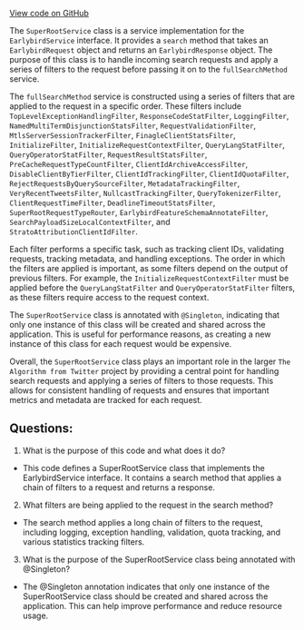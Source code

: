 [View code on GitHub](https://github.com/misbahsy/the-algorithm/src/java/com/twitter/search/earlybird_root/SuperRootService.java)

The `SuperRootService` class is a service implementation for the `EarlybirdService` interface. It provides a `search` method that takes an `EarlybirdRequest` object and returns an `EarlybirdResponse` object. The purpose of this class is to handle incoming search requests and apply a series of filters to the request before passing it on to the `fullSearchMethod` service.

The `fullSearchMethod` service is constructed using a series of filters that are applied to the request in a specific order. These filters include `TopLevelExceptionHandlingFilter`, `ResponseCodeStatFilter`, `LoggingFilter`, `NamedMultiTermDisjunctionStatsFilter`, `RequestValidationFilter`, `MtlsServerSessionTrackerFilter`, `FinagleClientStatsFilter`, `InitializeFilter`, `InitializeRequestContextFilter`, `QueryLangStatFilter`, `QueryOperatorStatFilter`, `RequestResultStatsFilter`, `PreCacheRequestTypeCountFilter`, `ClientIdArchiveAccessFilter`, `DisableClientByTierFilter`, `ClientIdTrackingFilter`, `ClientIdQuotaFilter`, `RejectRequestsByQuerySourceFilter`, `MetadataTrackingFilter`, `VeryRecentTweetsFilter`, `NullcastTrackingFilter`, `QueryTokenizerFilter`, `ClientRequestTimeFilter`, `DeadlineTimeoutStatsFilter`, `SuperRootRequestTypeRouter`, `EarlybirdFeatureSchemaAnnotateFilter`, `SearchPayloadSizeLocalContextFilter`, and `StratoAttributionClientIdFilter`.

Each filter performs a specific task, such as tracking client IDs, validating requests, tracking metadata, and handling exceptions. The order in which the filters are applied is important, as some filters depend on the output of previous filters. For example, the `InitializeRequestContextFilter` must be applied before the `QueryLangStatFilter` and `QueryOperatorStatFilter` filters, as these filters require access to the request context.

The `SuperRootService` class is annotated with `@Singleton`, indicating that only one instance of this class will be created and shared across the application. This is useful for performance reasons, as creating a new instance of this class for each request would be expensive.

Overall, the `SuperRootService` class plays an important role in the larger `The Algorithm from Twitter` project by providing a central point for handling search requests and applying a series of filters to those requests. This allows for consistent handling of requests and ensures that important metrics and metadata are tracked for each request.
## Questions: 
 1. What is the purpose of this code and what does it do?
- This code defines a SuperRootService class that implements the EarlybirdService interface. It contains a search method that applies a chain of filters to a request and returns a response.

2. What filters are being applied to the request in the search method?
- The search method applies a long chain of filters to the request, including logging, exception handling, validation, quota tracking, and various statistics tracking filters.

3. What is the purpose of the SuperRootService class being annotated with @Singleton?
- The @Singleton annotation indicates that only one instance of the SuperRootService class should be created and shared across the application. This can help improve performance and reduce resource usage.